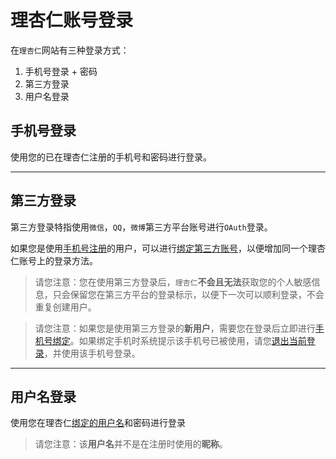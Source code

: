 # 理杏仁账号登录

在`理杏仁`网站有三种登录方式：

1. 手机号登录 + 密码
2. 第三方登录
3. 用户名登录

## 手机号登录

使用您的已在理杏仁注册的手机号和密码进行登录。

---

## 第三方登录

第三方登录特指使用`微信`，`QQ`，`微博`第三方平台账号进行`OAuth`登录。

如果您是使用[手机号注册](/account/register.md)的用户，可以进行[绑定第三方账号](https://www.lixinger.com/user/account/third-party-bind)，以便增加同一个理杏仁账号上的登录方法。

> 请您注意：您在使用第三方登录后，`理杏仁`**不会且无法**获取您的个人敏感信息，只会保留您在第三方平台的登录标示，以便下一次可以顺利登录，不会重复创建用户。

> 请您注意：如果您是使用第三方登录的**新用户**，需要您在登录后立即进行[手机号绑定](https://www.lixinger.com/user/account/phone-bind)。如果绑定手机时系统提示该手机号已被使用，请您[退出当前登录](/account/logout.md)，并使用该手机号登录。

---

## **用户名**登录

使用您在理杏仁[绑定的用户名](https://www.lixinger.com/user/account/unique-name-bind)和密码进行登录
> 请您注意：该**用户名**并不是在注册时使用的**昵称**。
